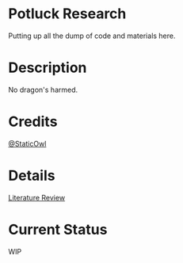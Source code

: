# Potluck Research

Putting up all the dump of code and materials here.

# Description

No dragon's harmed.

# Credits

[@StaticOwl](https://www.github.com/StaticOwl)

# Details
[Literature Review](papers/papers.md)

# Current Status

WIP
